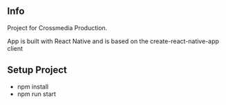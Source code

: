 ## Info
Project for Crossmedia Production.

App is built with React Native and is based on the create-react-native-app client
## Setup Project
* npm install
* npm run start